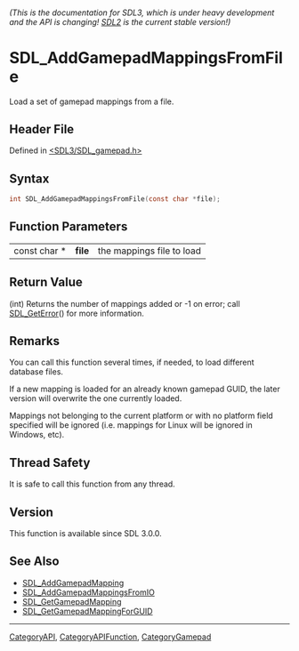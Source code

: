 ###### (This is the documentation for SDL3, which is under heavy development and the API is changing! [SDL2](https://wiki.libsdl.org/SDL2/) is the current stable version!)
# SDL_AddGamepadMappingsFromFile

Load a set of gamepad mappings from a file.

## Header File

Defined in [<SDL3/SDL_gamepad.h>](https://github.com/libsdl-org/SDL/blob/main/include/SDL3/SDL_gamepad.h)

## Syntax

```c
int SDL_AddGamepadMappingsFromFile(const char *file);
```

## Function Parameters

|              |          |                           |
| ------------ | -------- | ------------------------- |
| const char * | **file** | the mappings file to load |

## Return Value

(int) Returns the number of mappings added or -1 on error; call
[SDL_GetError](SDL_GetError)() for more information.

## Remarks

You can call this function several times, if needed, to load different
database files.

If a new mapping is loaded for an already known gamepad GUID, the later
version will overwrite the one currently loaded.

Mappings not belonging to the current platform or with no platform field
specified will be ignored (i.e. mappings for Linux will be ignored in
Windows, etc).

## Thread Safety

It is safe to call this function from any thread.

## Version

This function is available since SDL 3.0.0.

## See Also

- [SDL_AddGamepadMapping](SDL_AddGamepadMapping)
- [SDL_AddGamepadMappingsFromIO](SDL_AddGamepadMappingsFromIO)
- [SDL_GetGamepadMapping](SDL_GetGamepadMapping)
- [SDL_GetGamepadMappingForGUID](SDL_GetGamepadMappingForGUID)

----
[CategoryAPI](CategoryAPI), [CategoryAPIFunction](CategoryAPIFunction), [CategoryGamepad](CategoryGamepad)

